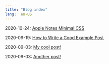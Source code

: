 ```yaml
---
title: "Blog index"
lang:  en-US
---
```

2020-10-24: [Apple Notes Minimal CSS](./posts/apple_notes_css.html)

2020-09-19: [How to Write a Good Example Post](./posts/example_post.html)

2020-09-03: [My cool post!](./posts/my_cool_post.html)

2020-09-03: [Another post!](./posts/another_post.html)

